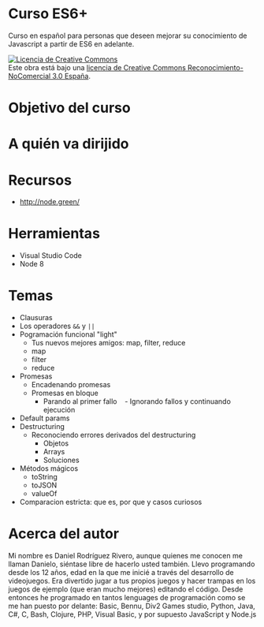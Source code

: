 # Curso ES6+
Curso en español para personas que deseen mejorar su conocimiento de Javascript a partir de ES6 en adelante.

<a rel="license" href="http://creativecommons.org/licenses/by-nc/3.0/es/"><img alt="Licencia de Creative Commons" style="border-width:0" src="https://i.creativecommons.org/l/by-nc/3.0/es/88x31.png" /></a><br />Este obra está bajo una <a rel="license" href="http://creativecommons.org/licenses/by-nc/3.0/es/">licencia de Creative Commons Reconocimiento-NoComercial 3.0 España</a>.

# Objetivo del curso

# A quién va dirijido

# Recursos

- http://node.green/

# Herramientas

- Visual Studio Code
- Node 8

# Temas

- Clausuras
- Los operadores `&&` y `||`
- Pogramación funcional "light"
  - Tus nuevos mejores amigos: map, filter, reduce
  - map
  - filter
  - reduce
- Promesas
  - Encadenando promesas
  - Promesas en bloque
    - Parando al primer fallo
    - Ignorando fallos y continuando ejecución
- Default params
- Destructuring
  - Reconociendo errores derivados del destructuring
    - Objetos
    - Arrays
    - Soluciones
- Métodos mágicos
  - toString
  - toJSON
  - valueOf
 - Comparacion estricta: que es, por que y casos curiosos
 # Acerca del autor
 
 Mi nombre es Daniel Rodríguez Rivero, aunque quienes me conocen me llaman Danielo, siéntase libre de hacerlo usted también.
 Llevo programando desde los 12 años, edad en la que me inicié a través del desarrollo de videojuegos. Era divertido jugar a tus propios juegos y hacer trampas en los juegos de ejemplo (que eran mucho mejores) editando el código. Desde entonces he programado en tantos lenguages de programación como se me han puesto por delante: Basic, Bennu, Div2 Games studio, Python, Java, C#, C, Bash, Clojure, PHP, Visual Basic, y por supuesto JavaScript y Node.js
